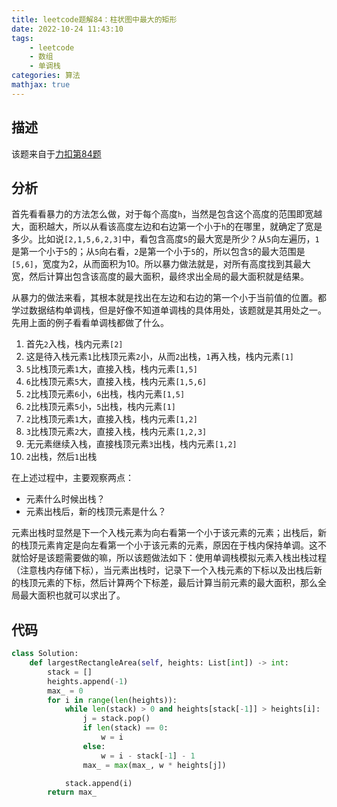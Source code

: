 ```yaml
---
title: leetcode题解84：柱状图中最大的矩形
date: 2022-10-24 11:43:10
tags:
    - leetcode
    - 数组
    - 单调栈
categories: 算法
mathjax: true
---
```


## 描述

该题来自于[力扣第84题](https://leetcode.cn/problems/largest-rectangle-in-histogram/)

<!--more-->

## 分析

首先看看暴力的方法怎么做，对于每个高度`h`，当然是包含这个高度的范围即宽越大，面积越大，所以从看该高度左边和右边第一个小于`h`的在哪里，就确定了宽是多少。比如说`[2,1,5,6,2,3]`中，看包含高度`5`的最大宽是所少？从`5`向左遍历，`1`是第一个小于`5`的；从`5`向右看，`2`是第一个小于`5`的，所以包含`5`的最大范围是`[5,6]`，宽度为2，从而面积为10。所以暴力做法就是，对所有高度找到其最大宽，然后计算出包含该高度的最大面积，最终求出全局的最大面积就是结果。

从暴力的做法来看，其根本就是找出在左边和右边的第一个小于当前值的位置。都学过数据结构单调栈，但是好像不知道单调栈的具体用处，该题就是其用处之一。先用上面的例子看看单调栈都做了什么。

1. 首先`2`入栈，栈内元素`[2]`
2. 这是待入栈元素`1`比栈顶元素`2`小，从而`2`出栈，`1`再入栈，栈内元素`[1]`
3. `5`比栈顶元素`1`大，直接入栈，栈内元素`[1,5]`
4. `6`比栈顶元素`5`大，直接入栈，栈内元素`[1,5,6]`
5. `2`比栈顶元素`6`小，`6`出栈，栈内元素`[1,5]`
6. `2`比栈顶元素`5`小，`5`出栈，栈内元素`[1]`
7. `2`比栈顶元素`1`大，直接入栈，栈内元素`[1,2]`
8. `3`比栈顶元素`2`大，直接入栈，栈内元素`[1,2,3]`
9. 无元素继续入栈，直接栈顶元素`3`出栈，栈内元素`[1,2]`
10. `2`出栈，然后`1`出栈

在上述过程中，主要观察两点：
* 元素什么时候出栈？
* 元素出栈后，新的栈顶元素是什么？

元素出栈时显然是下一个入栈元素为向右看第一个小于该元素的元素；出栈后，新的栈顶元素肯定是向左看第一个小于该元素的元素，原因在于栈内保持单调。这不就恰好是该题需要做的嘛，所以该题做法如下：使用单调栈模拟元素入栈出栈过程（注意栈内存储下标），当元素出栈时，记录下一个入栈元素的下标以及出栈后新的栈顶元素的下标，然后计算两个下标差，最后计算当前元素的最大面积，那么全局最大面积也就可以求出了。

## 代码

```python
class Solution:
    def largestRectangleArea(self, heights: List[int]) -> int:
        stack = []
        heights.append(-1)
        max_ = 0
        for i in range(len(heights)):
            while len(stack) > 0 and heights[stack[-1]] > heights[i]:
                j = stack.pop()
                if len(stack) == 0:
                    w = i
                else:
                    w = i - stack[-1] - 1
                max_ = max(max_, w * heights[j])

            stack.append(i)
        return max_
```